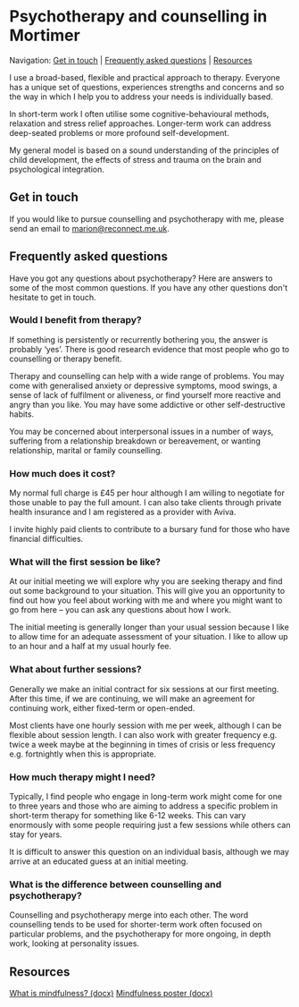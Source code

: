 ---
---

# Psychotherapy and counselling in Mortimer

Navigation: [Get in touch](#get-in-touch) &#124; [Frequently asked questions](#frequently-asked-questions) &#124; [Resources](#resources)

I use a broad-based, flexible and practical approach to therapy. Everyone has a unique set of questions, experiences strengths and concerns and so the way in which I help you to address your needs is individually based.

In short-term work I often utilise some cognitive-behavioural methods, relaxation and stress relief approaches. Longer-term work can address deep-seated problems or more profound self-development.

My general model is based on a sound understanding of the principles of child development, the effects of stress and trauma on the brain and psychological integration.

## Get in touch

If you would like to pursue counselling and psychotherapy with me, please send an email to <marion@reconnect.me.uk>.


## Frequently asked questions

Have you got any questions about psychotherapy? Here are answers to some of the most common questions. If you have any other questions don't hesitate to get in touch.

### Would I benefit from therapy?

If something is persistently or recurrently bothering you, the answer is probably ‘yes’. There is good research evidence that most people who go to counselling or therapy benefit.

Therapy and counselling can help with a wide range of problems. You may come with generalised anxiety or depressive symptoms, mood swings, a sense of lack of fulfilment or aliveness, or find yourself more reactive and angry than you like. You may have some addictive or other self-destructive habits.

You may be concerned about interpersonal issues in a number of ways, suffering from a relationship breakdown or bereavement, or wanting relationship, marital or family counselling.

### How much does it cost?

My normal full charge is £45 per hour although I am willing to negotiate for those unable to pay the full amount. I can also take clients through private health insurance and I am registered as a provider with Aviva.

I invite highly paid clients to contribute to a bursary fund for those who have financial difficulties.

### What will the first session be like?

At our initial meeting we will explore why you are seeking therapy and find out some background to your situation. This will give you an opportunity to find out how you feel about working with me and where you might want to go from here – you can ask any questions about how I work.

The initial meeting is generally longer than your usual session because I like to allow time for an adequate assessment of your situation. I like to allow up to an hour and a half at my usual hourly fee.

### What about further sessions?

Generally we make an initial contract for six sessions at our first meeting. After this time, if we are continuing, we will make an agreement for continuing work, either fixed-term or open-ended.

Most clients have one hourly session with me per week, although I can be flexible about session length. I can also work with greater frequency e.g. twice a week maybe at the beginning in times of crisis or less frequency e.g. fortnightly when this is appropriate.

### How much therapy might I need?

Typically, I find people who engage in long-term work might come for one to three years and those who are aiming to address a specific problem in short-term therapy for something like 6-12 weeks. This can vary enormously with some people requiring just a few sessions while others can stay for years.

It is difficult to answer this question on an individual basis, although we may arrive at an educated guess at an initial meeting.

### What is the difference between counselling and psychotherapy?

Counselling and psychotherapy merge into each other. The word counselling tends to be used for shorter-term work often focused on particular problems, and the psychotherapy for more ongoing, in depth work, looking at personality issues.

## Resources

[What is mindfulness? (docx)](what-is-mindfulness.docx)
[Mindfulness poster (docx)](mindfulness-poster.docx)


